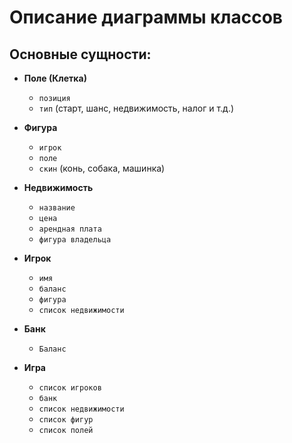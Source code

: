 # Описание диаграммы классов

## Основные сущности:

* **Поле (Клетка)**
  * `позиция`
  * `тип` (старт, шанс, недвижимость, налог и т.д.)

* **Фигура**
  * `игрок`
  * `поле`
  * `скин` (конь, собака, машинка)
    
* **Недвижимость**
  * `название`
  * `цена`
  * `арендная плата`
  * `фигура владельца`

* **Игрок**
  * `имя`
  * `баланс`
  * `фигура`
  * `список недвижимости`

* **Банк**
  * `Баланс`

* **Игра**
  * `список игроков`
  * `банк`
  * `список недвижимости`
  * `список фигур`
  * `список полей`

